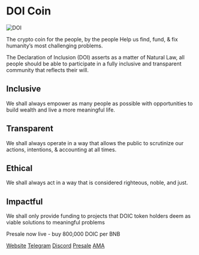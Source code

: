 
# DOI Coin

![DOI](https://files.catbox.moe/u0hxus.jpg) 

The crypto coin for the people, by the people
Help us find, fund, & fix humanity’s most challenging problems.

The Declaration of Inclusion (DOI) asserts as a matter of Natural Law, all people should be able to participate in a fully inclusive and transparent community that reflects their will.

## Inclusive
We shall always empower as many people as possible with opportunities to build wealth and live a more meaningful life.

## Transparent
We shall always operate in a way that allows the public to scrutinize our actions, intentions, & accounting at all times.

## Ethical
We shall always act in a way that is considered righteous, noble, and just.

## Impactful
We shall only provide funding to projects that DOIC token holders deem as viable solutions to meaningful problems

Presale now live - buy 800,000 DOIC per BNB

[Website](https://thedoicoin.com)
[Telegram](https://t.me/doifoundation)
[Discord](https://www.Discord.gg/DOI)
[Presale](https://bit.ly/3iGUFMI)
[AMA](https://t.me/shipwreckcoveama/122)
